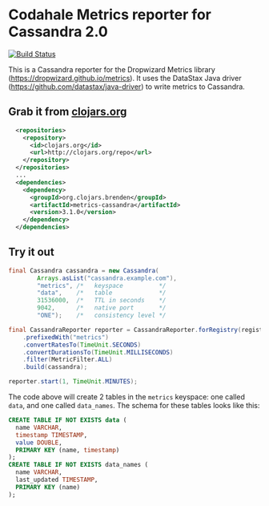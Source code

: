Codahale Metrics reporter for Cassandra 2.0
=================
[![Build Status](https://travis-ci.org/brndnmtthws/metrics-cassandra.svg?branch=master)](https://travis-ci.org/brndnmtthws/metrics-cassandra)

This is a Cassandra reporter for the Dropwizard Metrics library (https://dropwizard.github.io/metrics).  It uses the DataStax Java driver (https://github.com/datastax/java-driver) to write metrics to Cassandra.

## Grab it from [clojars.org](https://clojars.org/)

```xml
  <repositories>
    <repository>
      <id>clojars.org</id>
      <url>http://clojars.org/repo</url>
    </repository>
  </repositories>
  ...
  <dependencies>
    <dependency>
      <groupId>org.clojars.brenden</groupId>
      <artifactId>metrics-cassandra</artifactId>
      <version>3.1.0</version>
    </dependency>
  </dependencies>
```

## Try it out

```java
final Cassandra cassandra = new Cassandra(
		Arrays.asList("cassandra.example.com"),
		"metrics", /*   keyspace          */
		"data",    /*   table             */
		31536000,  /*   TTL in seconds    */
		9042,      /*   native port       */
		"ONE");    /*   consistency level */

final CassandraReporter reporter = CassandraReporter.forRegistry(registry)
	.prefixedWith("metrics")
	.convertRatesTo(TimeUnit.SECONDS)
	.convertDurationsTo(TimeUnit.MILLISECONDS)
	.filter(MetricFilter.ALL)
	.build(cassandra);

reporter.start(1, TimeUnit.MINUTES);
```

The code above will create 2 tables in the `metrics` keyspace: one called `data`, and one called `data_names`.  The schema for these tables looks like this:

```sql
CREATE TABLE IF NOT EXISTS data (
  name VARCHAR,
  timestamp TIMESTAMP,
  value DOUBLE,
  PRIMARY KEY (name, timestamp)
);
CREATE TABLE IF NOT EXISTS data_names (
  name VARCHAR,
  last_updated TIMESTAMP,
  PRIMARY KEY (name)
);
```
